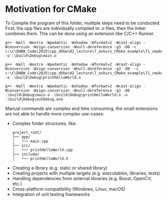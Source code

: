 # Motivation for CMake

To Compile the program of this folder, multiple steps need to be conducted. First, the cpp files are individually compiled to .o files, then the linker combines them. This can be done using an extension like C/C++ Runner.

```Cmd
g++ -Wall -Wextra -Wpedantic -Wshadow -Wformat=2 -Wcast-align -Wconversion -Wsign-conversion -Wnull-dereference -g3 -O0 -c c:\C\DHBW_Code\2025\cpp_dhbw\02_lecture\7_exkurs_CMake_example\71_cmake_hello_world_starter_code\main.cpp -o .\build\Debug\main.o

g++ -Wall -Wextra -Wpedantic -Wshadow -Wformat=2 -Wcast-align -Wconversion -Wsign-conversion -Wnull-dereference -g3 -O0  -c c:\C\DHBW_Code\2025\cpp_dhbw\02_lecture\7_exkurs_CMake_example\71_cmake_hello_world_starter_code\printHelloWorld.cpp -o .\build\Debug\printHelloWorld.o

g++ -Wall -Wextra -Wpedantic -Wshadow -Wformat=2 -Wcast-align -Wconversion -Wsign-conversion -Wnull-dereference -g3 -O0   .\build\Debug\main.o .\build\Debug\printHelloWorld.o -o .\build\Debug\outDebug.exe
```

Manual commands are complex and time consuming, the small extensions are not able to handle more complex use-cases:

- Complex folder structures, like:
    ```
    project_root/
    ├── app/
    │   └── main.cpp
    ├── src/
    │   └── printHelloWorld.cpp
    ├── include/
    │   └── printHelloWorld.h
    ```
- Creating a library (e.g. static or shared library)
- Creating projects with multiple targets (e.g. executables, libraries, tests)
- Handling dependencies from external libraries (e.g. Boost, OpenCV, etc.)
- Cross-platform compatibility (Windows, Linux, macOS)
- Integration of unit testing frameworks

